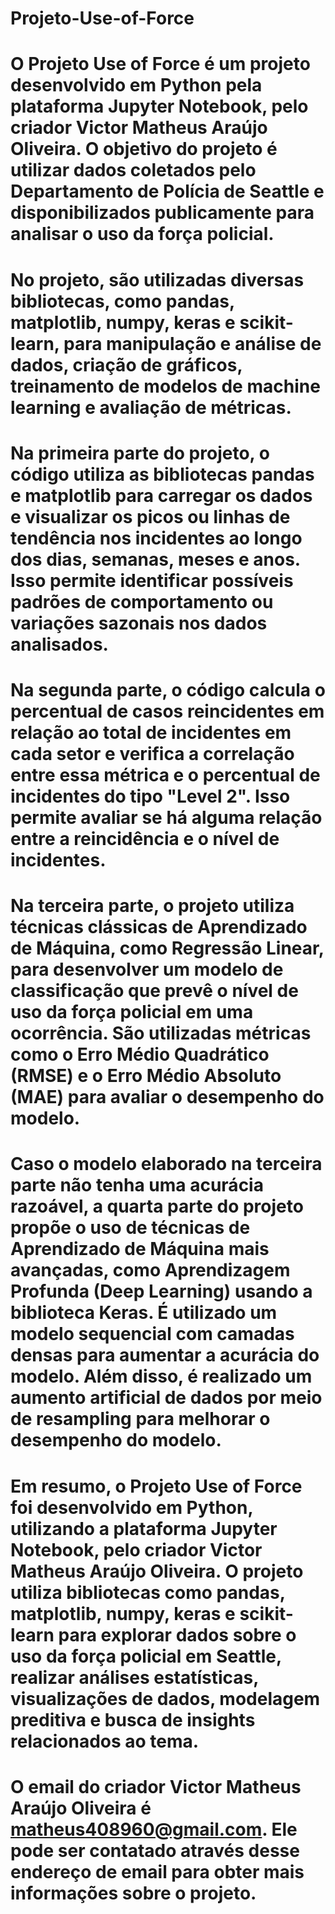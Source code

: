 # Projeto-Use-of-Force

# O Projeto Use of Force é um projeto desenvolvido em Python pela plataforma Jupyter Notebook, pelo criador Victor Matheus Araújo Oliveira. O objetivo do projeto é utilizar dados coletados pelo Departamento de Polícia de Seattle e disponibilizados publicamente para analisar o uso da força policial.
# No projeto, são utilizadas diversas bibliotecas, como pandas, matplotlib, numpy, keras e scikit-learn, para manipulação e análise de dados, criação de gráficos, treinamento de modelos de machine learning e avaliação de métricas.
# Na primeira parte do projeto, o código utiliza as bibliotecas pandas e matplotlib para carregar os dados e visualizar os picos ou linhas de tendência nos incidentes ao longo dos dias, semanas, meses e anos. Isso permite identificar possíveis padrões de comportamento ou variações sazonais nos dados analisados.
# Na segunda parte, o código calcula o percentual de casos reincidentes em relação ao total de incidentes em cada setor e verifica a correlação entre essa métrica e o percentual de incidentes do tipo "Level 2". Isso permite avaliar se há alguma relação entre a reincidência e o nível de incidentes.
# Na terceira parte, o projeto utiliza técnicas clássicas de Aprendizado de Máquina, como Regressão Linear, para desenvolver um modelo de classificação que prevê o nível de uso da força policial em uma ocorrência. São utilizadas métricas como o Erro Médio Quadrático (RMSE) e o Erro Médio Absoluto (MAE) para avaliar o desempenho do modelo.
# Caso o modelo elaborado na terceira parte não tenha uma acurácia razoável, a quarta parte do projeto propõe o uso de técnicas de Aprendizado de Máquina mais avançadas, como Aprendizagem Profunda (Deep Learning) usando a biblioteca Keras. É utilizado um modelo sequencial com camadas densas para aumentar a acurácia do modelo. Além disso, é realizado um aumento artificial de dados por meio de resampling para melhorar o desempenho do modelo.
# Em resumo, o Projeto Use of Force foi desenvolvido em Python, utilizando a plataforma Jupyter Notebook, pelo criador Victor Matheus Araújo Oliveira. O projeto utiliza bibliotecas como pandas, matplotlib, numpy, keras e scikit-learn para explorar dados sobre o uso da força policial em Seattle, realizar análises estatísticas, visualizações de dados, modelagem preditiva e busca de insights relacionados ao tema.
#  O email do criador Victor Matheus Araújo Oliveira é matheus408960@gmail.com. Ele pode ser contatado através desse endereço de email para obter mais informações sobre o projeto.

